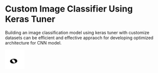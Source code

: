 # Custom Image Classifier Using Keras Tuner
Building an image classification model using keras tuner with customize datasets can be efficient and effective appraoch for developing optimized architecture for CNN model.

![](samples/WhoteNote.jpg)
